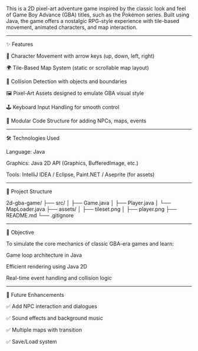 This is a 2D pixel-art adventure game inspired by the classic look and feel of Game Boy Advance (GBA) titles, such as the Pokémon series. Built using Java, the game offers a nostalgic RPG-style experience with tile-based movement, animated characters, and map interaction.


---

✨ Features

🧍 Character Movement with arrow keys (up, down, left, right)

🌍 Tile-Based Map System (static or scrollable map layout)

🚧 Collision Detection with objects and boundaries

🖼 Pixel-Art Assets designed to emulate GBA visual style

🕹 Keyboard Input Handling for smooth control

🔄 Modular Code Structure for adding NPCs, maps, events



---

🛠 Technologies Used

Language: Java

Graphics: Java 2D API (Graphics, BufferedImage, etc.)

Tools: IntelliJ IDEA / Eclipse, Paint.NET / Aseprite (for assets)



---

📁 Project Structure

2d-gba-game/
├── src/
│   ├── Game.java
│   ├── Player.java
│   └── MapLoader.java
├── assets/
│   ├── tileset.png
│   ├── player.png
├── README.md
└── .gitignore


---

🧠 Objective

To simulate the core mechanics of classic GBA-era games and learn:

Game loop architecture in Java

Efficient rendering using Java 2D

Real-time event handling and collision logic



---

🚀 Future Enhancements

✅ Add NPC interaction and dialogues

✅ Sound effects and background music

✅ Multiple maps with transition

✅ Save/Load system
